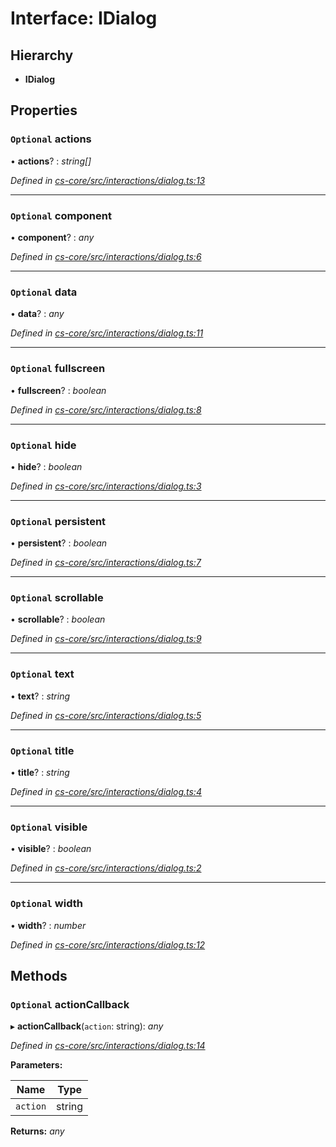 # Interface: IDialog

## Hierarchy

* **IDialog**

## Properties

### `Optional` actions

• **actions**? : *string[]*

*Defined in [cs-core/src/interactions/dialog.ts:13](https://github.com/TNOCS/csnext/blob/dad76c19/packages/cs-core/src/interactions/dialog.ts#L13)*

___

### `Optional` component

• **component**? : *any*

*Defined in [cs-core/src/interactions/dialog.ts:6](https://github.com/TNOCS/csnext/blob/dad76c19/packages/cs-core/src/interactions/dialog.ts#L6)*

___

### `Optional` data

• **data**? : *any*

*Defined in [cs-core/src/interactions/dialog.ts:11](https://github.com/TNOCS/csnext/blob/dad76c19/packages/cs-core/src/interactions/dialog.ts#L11)*

___

### `Optional` fullscreen

• **fullscreen**? : *boolean*

*Defined in [cs-core/src/interactions/dialog.ts:8](https://github.com/TNOCS/csnext/blob/dad76c19/packages/cs-core/src/interactions/dialog.ts#L8)*

___

### `Optional` hide

• **hide**? : *boolean*

*Defined in [cs-core/src/interactions/dialog.ts:3](https://github.com/TNOCS/csnext/blob/dad76c19/packages/cs-core/src/interactions/dialog.ts#L3)*

___

### `Optional` persistent

• **persistent**? : *boolean*

*Defined in [cs-core/src/interactions/dialog.ts:7](https://github.com/TNOCS/csnext/blob/dad76c19/packages/cs-core/src/interactions/dialog.ts#L7)*

___

### `Optional` scrollable

• **scrollable**? : *boolean*

*Defined in [cs-core/src/interactions/dialog.ts:9](https://github.com/TNOCS/csnext/blob/dad76c19/packages/cs-core/src/interactions/dialog.ts#L9)*

___

### `Optional` text

• **text**? : *string*

*Defined in [cs-core/src/interactions/dialog.ts:5](https://github.com/TNOCS/csnext/blob/dad76c19/packages/cs-core/src/interactions/dialog.ts#L5)*

___

### `Optional` title

• **title**? : *string*

*Defined in [cs-core/src/interactions/dialog.ts:4](https://github.com/TNOCS/csnext/blob/dad76c19/packages/cs-core/src/interactions/dialog.ts#L4)*

___

### `Optional` visible

• **visible**? : *boolean*

*Defined in [cs-core/src/interactions/dialog.ts:2](https://github.com/TNOCS/csnext/blob/dad76c19/packages/cs-core/src/interactions/dialog.ts#L2)*

___

### `Optional` width

• **width**? : *number*

*Defined in [cs-core/src/interactions/dialog.ts:12](https://github.com/TNOCS/csnext/blob/dad76c19/packages/cs-core/src/interactions/dialog.ts#L12)*

## Methods

### `Optional` actionCallback

▸ **actionCallback**(`action`: string): *any*

*Defined in [cs-core/src/interactions/dialog.ts:14](https://github.com/TNOCS/csnext/blob/dad76c19/packages/cs-core/src/interactions/dialog.ts#L14)*

**Parameters:**

Name | Type |
------ | ------ |
`action` | string |

**Returns:** *any*
